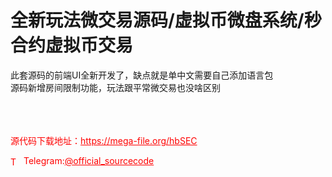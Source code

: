 # 全新玩法微交易源码/虚拟币微盘系统/秒合约虚拟币交易

此套源码的前端UI全新开发了，缺点就是单中文需要自己添加语言包<br>源码新增房间限制功能，玩法跟平常微交易也没啥区别<br><br><br><br>


<p style="color: red;">源代码下载地址：<a href="https://mega-file.org/hbSEC" style="color: red;">https://mega-file.org/hbSEC</a></p><p style="color: red;"><img src="https://cdn-icons-png.flaticon.com/512/2111/2111646.png" alt="Telegram Icon" style="width: 16px; vertical-align: middle; margin-right: 5px;">Telegram:<a href="https://t.me/official_sourcecode" style="color: red;">@official_sourcecode</a></p>